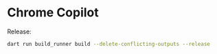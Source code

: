 # Chrome Copilot

Release:

```bash
dart run build_runner build --delete-conflicting-outputs --release
```
